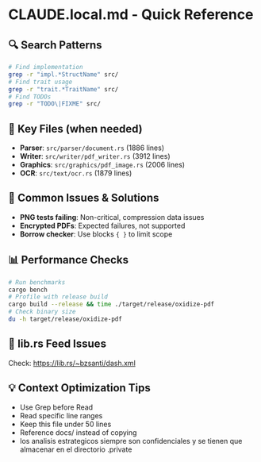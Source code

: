 # CLAUDE.local.md - Quick Reference

## 🔍 Search Patterns
```bash
# Find implementation
grep -r "impl.*StructName" src/
# Find trait usage  
grep -r "trait.*TraitName" src/
# Find TODOs
grep -r "TODO\|FIXME" src/
```

## 📁 Key Files (when needed)
- **Parser**: `src/parser/document.rs` (1886 lines)
- **Writer**: `src/writer/pdf_writer.rs` (3912 lines) 
- **Graphics**: `src/graphics/pdf_image.rs` (2006 lines)
- **OCR**: `src/text/ocr.rs` (1879 lines)

## 🐛 Common Issues & Solutions
- **PNG tests failing**: Non-critical, compression data issues
- **Encrypted PDFs**: Expected failures, not supported
- **Borrow checker**: Use blocks `{ }` to limit scope

## 📊 Performance Checks
```bash
# Run benchmarks
cargo bench
# Profile with release build
cargo build --release && time ./target/release/oxidize-pdf
# Check binary size
du -h target/release/oxidize-pdf
```

## 🔗 lib.rs Feed Issues
Check: https://lib.rs/~bzsanti/dash.xml

## 💡 Context Optimization Tips
- Use Grep before Read
- Read specific line ranges
- Keep this file under 50 lines
- Reference docs/ instead of copying
- los analisis estrategicos siempre son confidenciales y se tienen que almacenar en el directorio .private